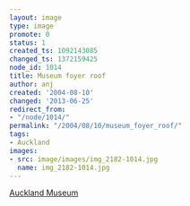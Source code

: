 ```yaml
---
layout: image
type: image
promote: 0
status: 1
created_ts: 1092143085
changed_ts: 1372159425
node_id: 1014
title: Museum foyer roof
author: anj
created: '2004-08-10'
changed: '2013-06-25'
redirect_from:
- "/node/1014/"
permalink: "/2004/08/10/museum_foyer_roof/"
tags:
- Auckland
images:
- src: image/images/img_2182-1014.jpg
  name: img_2182-1014.jpg
---
```

[Auckland Museum](http://www.aucklandmuseum.com/)
